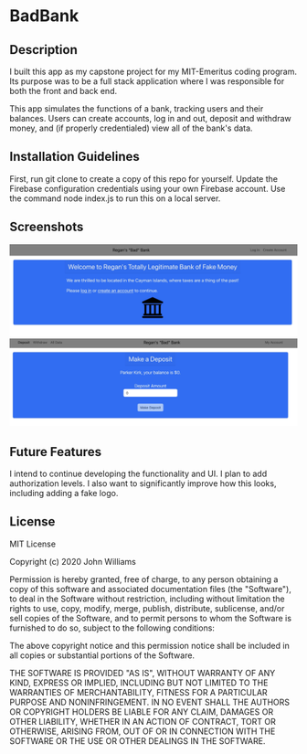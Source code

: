 # BadBank
 
<h2>Description</h2>

I built this app as my capstone project for my MIT-Emeritus coding program. Its purpose was to be a full stack application where I was responsible for both the front and back end.

This app simulates the functions of a bank, tracking users and their balances. Users can create accounts, log in and out, deposit and withdraw money, and (if properly credentialed) view all of the bank's data.

<h2>Installation Guidelines</h2>

First, run git clone to create a copy of this repo for yourself. Update the Firebase configuration credentials using your own Firebase account. Use the command node index.js to run this on a local server.

<h2>Screenshots</h2>

<img src="./Images/badbank1.jpg">
<img src="./Images/badbank2.jpg">

<h2>Future Features</h2>

I intend to continue developing the functionality and UI. I plan to add authorization levels. I also want to significantly improve how this looks, including adding a fake logo.

<h2>License</h2>

MIT License

Copyright (c) 2020 John Williams

Permission is hereby granted, free of charge, to any person obtaining a copy
of this software and associated documentation files (the "Software"), to deal
in the Software without restriction, including without limitation the rights
to use, copy, modify, merge, publish, distribute, sublicense, and/or sell
copies of the Software, and to permit persons to whom the Software is
furnished to do so, subject to the following conditions:

The above copyright notice and this permission notice shall be included in all
copies or substantial portions of the Software.

THE SOFTWARE IS PROVIDED "AS IS", WITHOUT WARRANTY OF ANY KIND, EXPRESS OR
IMPLIED, INCLUDING BUT NOT LIMITED TO THE WARRANTIES OF MERCHANTABILITY,
FITNESS FOR A PARTICULAR PURPOSE AND NONINFRINGEMENT. IN NO EVENT SHALL THE
AUTHORS OR COPYRIGHT HOLDERS BE LIABLE FOR ANY CLAIM, DAMAGES OR OTHER
LIABILITY, WHETHER IN AN ACTION OF CONTRACT, TORT OR OTHERWISE, ARISING FROM,
OUT OF OR IN CONNECTION WITH THE SOFTWARE OR THE USE OR OTHER DEALINGS IN THE
SOFTWARE.
